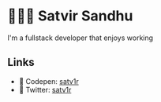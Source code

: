 # 👨🏾‍💻 Satvir Sandhu

I'm a fullstack developer that enjoys working 


## Links
- 🎨 Codepen: [satv1r](https://codepen.io/satv1r)
- 💬 Twitter: [satv1r](https://twitter.com/satv1r)

<!--
**satv1r/satv1r** is a ✨ _special_ ✨ repository because its `README.md` (this file) appears on your GitHub profile.

Here are some ideas to get you started:

- 🔭 I’m currently working on ...
- 🌱 I’m currently learning ...
- 👯 I’m looking to collaborate on ...
- 🤔 I’m looking for help with ...
- 💬 Ask me about ...
- 📫 How to reach me: ...
- 😄 Pronouns: ...
- ⚡ Fun fact: ...
-->
